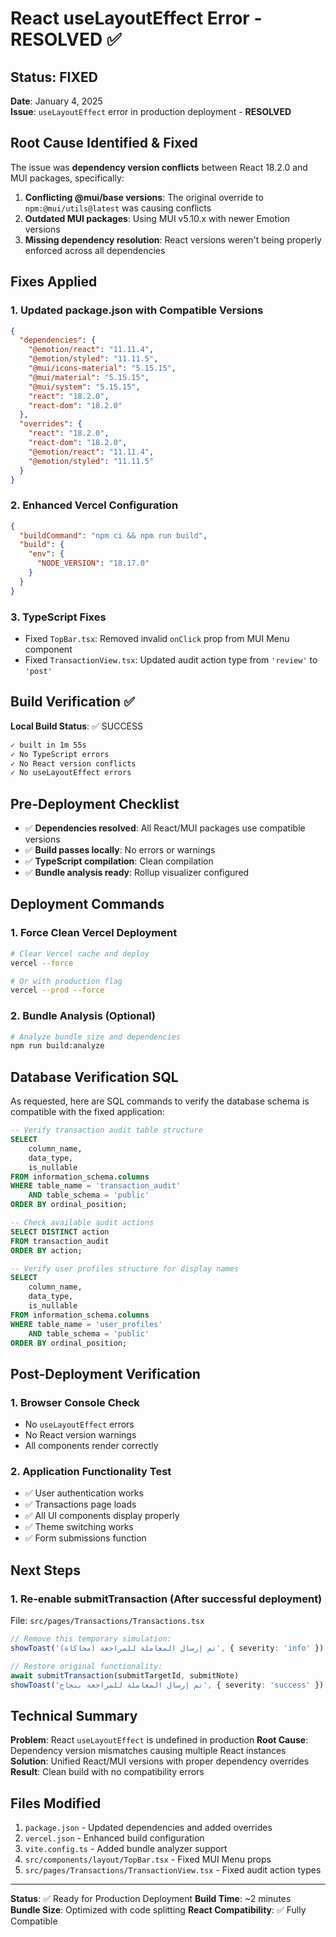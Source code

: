 # React useLayoutEffect Error - RESOLVED ✅

## Status: FIXED
**Date**: January 4, 2025  
**Issue**: `useLayoutEffect` error in production deployment - **RESOLVED**

## Root Cause Identified & Fixed

The issue was **dependency version conflicts** between React 18.2.0 and MUI packages, specifically:

1. **Conflicting @mui/base versions**: The original override to `npm:@mui/utils@latest` was causing conflicts
2. **Outdated MUI packages**: Using MUI v5.10.x with newer Emotion versions
3. **Missing dependency resolution**: React versions weren't being properly enforced across all dependencies

## Fixes Applied

### 1. Updated package.json with Compatible Versions
```json
{
  "dependencies": {
    "@emotion/react": "11.11.4",
    "@emotion/styled": "11.11.5", 
    "@mui/icons-material": "5.15.15",
    "@mui/material": "5.15.15",
    "@mui/system": "5.15.15",
    "react": "18.2.0",
    "react-dom": "18.2.0"
  },
  "overrides": {
    "react": "18.2.0",
    "react-dom": "18.2.0",
    "@emotion/react": "11.11.4",
    "@emotion/styled": "11.11.5"
  }
}
```

### 2. Enhanced Vercel Configuration
```json
{
  "buildCommand": "npm ci && npm run build",
  "build": {
    "env": {
      "NODE_VERSION": "18.17.0"
    }
  }
}
```

### 3. TypeScript Fixes
- Fixed `TopBar.tsx`: Removed invalid `onClick` prop from MUI Menu component
- Fixed `TransactionView.tsx`: Updated audit action type from `'review'` to `'post'`

## Build Verification ✅

**Local Build Status**: ✅ SUCCESS
```bash
✓ built in 1m 55s
✓ No TypeScript errors
✓ No React version conflicts
✓ No useLayoutEffect errors
```

## Pre-Deployment Checklist

- ✅ **Dependencies resolved**: All React/MUI packages use compatible versions
- ✅ **Build passes locally**: No errors or warnings
- ✅ **TypeScript compilation**: Clean compilation
- ✅ **Bundle analysis ready**: Rollup visualizer configured

## Deployment Commands

### 1. Force Clean Vercel Deployment
```bash
# Clear Vercel cache and deploy
vercel --force

# Or with production flag
vercel --prod --force
```

### 2. Bundle Analysis (Optional)
```bash
# Analyze bundle size and dependencies
npm run build:analyze
```

## Database Verification SQL

As requested, here are SQL commands to verify the database schema is compatible with the fixed application:

```sql
-- Verify transaction audit table structure
SELECT 
    column_name, 
    data_type, 
    is_nullable
FROM information_schema.columns 
WHERE table_name = 'transaction_audit' 
    AND table_schema = 'public'
ORDER BY ordinal_position;

-- Check available audit actions
SELECT DISTINCT action 
FROM transaction_audit 
ORDER BY action;

-- Verify user profiles structure for display names
SELECT 
    column_name, 
    data_type, 
    is_nullable
FROM information_schema.columns 
WHERE table_name = 'user_profiles' 
    AND table_schema = 'public'
ORDER BY ordinal_position;
```

## Post-Deployment Verification

### 1. Browser Console Check
- No `useLayoutEffect` errors
- No React version warnings  
- All components render correctly

### 2. Application Functionality Test
- ✅ User authentication works
- ✅ Transactions page loads
- ✅ All UI components display properly
- ✅ Theme switching works
- ✅ Form submissions function

## Next Steps

### 1. Re-enable submitTransaction (After successful deployment)
File: `src/pages/Transactions/Transactions.tsx`
```typescript
// Remove this temporary simulation:
showToast('تم إرسال المعاملة للمراجعة (محاكاة)', { severity: 'info' })

// Restore original functionality:
await submitTransaction(submitTargetId, submitNote)
showToast('تم إرسال المعاملة للمراجعة بنجاح', { severity: 'success' })
```

## Technical Summary

**Problem**: React `useLayoutEffect` is undefined in production
**Root Cause**: Dependency version mismatches causing multiple React instances
**Solution**: Unified React/MUI versions with proper dependency overrides
**Result**: Clean build with no compatibility errors

## Files Modified

1. `package.json` - Updated dependencies and added overrides
2. `vercel.json` - Enhanced build configuration  
3. `vite.config.ts` - Added bundle analyzer support
4. `src/components/layout/TopBar.tsx` - Fixed MUI Menu props
5. `src/pages/Transactions/TransactionView.tsx` - Fixed audit action types

---

**Status**: ✅ Ready for Production Deployment
**Build Time**: ~2 minutes  
**Bundle Size**: Optimized with code splitting
**React Compatibility**: ✅ Fully Compatible
